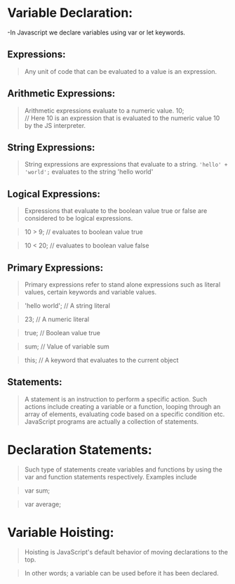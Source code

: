 # Variable Declaration: 

-In Javascript we declare variables using var or let keywords.


## Expressions:

> Any unit of code that can be evaluated to a value is an expression.


## Arithmetic Expressions:

> Arithmetic expressions evaluate to a numeric value.
10;  
// Here 10 is an expression that is evaluated to the numeric value 10 by the JS interpreter.


## String Expressions:

> String expressions are expressions that evaluate to a string.
`'hello' + 'world';`  evaluates to the string 'hello world'


## Logical Expressions:

> Expressions that evaluate to the boolean value true or false are considered to be logical expressions.

> 10 > 9;   // evaluates to boolean value true

> 10 < 20;  // evaluates to boolean value false


## Primary Expressions:

> Primary expressions refer to stand alone expressions such as literal values, certain keywords and variable values.

> 'hello world'; // A string literal

> 23;            // A numeric literal

> true;          // Boolean value true

> sum;           // Value of variable sum

> this;          // A keyword that evaluates to the current object

## Statements:

> A statement is an instruction to perform a specific action. Such actions include creating a variable or a function, looping through an array of elements, evaluating code based on a specific condition etc. JavaScript programs are actually a collection of statements.

# Declaration Statements:

> Such type of statements create variables and functions by using the var and function statements respectively. Examples include

> var sum;

> var average;

# Variable Hoisting:

> Hoisting is JavaScript's default behavior of moving declarations to the top.

> In other words; a variable can be used before it has been declared.




